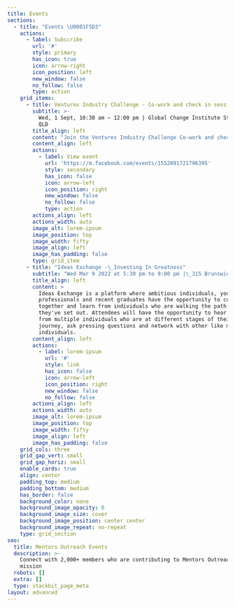 ```yaml
---
title: Events
sections:
  - title: "Events \U0001F5D3️"
    actions:
      - label: Subscribe
        url: '#'
        style: primary
        has_icon: true
        icon: arrow-right
        icon_position: left
        new_window: false
        no_follow: false
        type: action
    grid_items:
      - title: Ventures Industry Challenge - Co-work and check in session
        subtitle: >-
          Wed, 1 Sept, 10:30 am – 12:00 pm | Global Change Institute St Lucia
          QLD
        title_align: left
        content: "Join the Ventures Industry Challenge Co-work and check in session. This is your opportunity to better understand the Ventures Industry Challenge with your team and test your ideas.\_\n"
        content_align: left
        actions:
          - label: View event
            url: 'https://m.facebook.com/events/1552091721796395'
            style: secondary
            has_icon: false
            icon: arrow-left
            icon_position: right
            new_window: false
            no_follow: false
            type: action
        actions_align: left
        actions_width: auto
        image_alt: lorem-ipsum
        image_position: top
        image_width: fifty
        image_align: left
        image_has_padding: false
        type: grid_item
      - title: "Ideas Exchange -\_Investing In Greatness"
        subtitle: "Wed Mar 9 2022 at 5:30 pm to 9:00 pm |\_315 Brunswick St, 315 Brunswick Street, Fortitude Valley, Australia"
        title_align: left
        content: >
          Ideas Exchange is a platform where ambitious individuals, young
          professionals and recent graduates have the opportunity to come
          together and learn from individuals who are walking the path that
          they've set out. Attendees will have the opportunity to hear stories
          from multiple individuals who are at different stages of their
          journey, ask pressing questions and network with other like minded
          individuals.
        content_align: left
        actions:
          - label: lorem-ipsum
            url: '#'
            style: link
            has_icon: false
            icon: arrow-left
            icon_position: right
            new_window: false
            no_follow: false
        actions_align: left
        actions_width: auto
        image_alt: lorem-ipsum
        image_position: top
        image_width: fifty
        image_align: left
        image_has_padding: false
    grid_cols: three
    grid_gap_vert: small
    grid_gap_horiz: small
    enable_cards: true
    align: center
    padding_top: medium
    padding_bottom: medium
    has_border: false
    background_color: none
    background_image_opacity: 0
    background_image_size: cover
    background_image_position: center center
    background_image_repeat: no-repeat
    type: grid_section
seo:
  title: Mentors Outreach Events
  description: >-
    Connect with 2,000+ members who are contributing to Mentors Outreach’s
    mission
  robots: []
  extra: []
  type: stackbit_page_meta
layout: advanced
---
```

